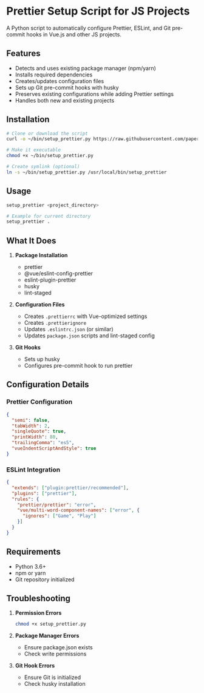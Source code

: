 # Prettier Setup Script for JS Projects

A Python script to automatically configure Prettier, ESLint, and Git pre-commit hooks in Vue.js and other JS projects.

## Features

- Detects and uses existing package manager (npm/yarn)
- Installs required dependencies
- Creates/updates configuration files
- Sets up Git pre-commit hooks with husky
- Preserves existing configurations while adding Prettier settings
- Handles both new and existing projects

## Installation

```bash
# Clone or download the script
curl -o ~/bin/setup_prettier.py https://raw.githubusercontent.com/paperscissors/Setup-Prettier/setup_prettier.py

# Make it executable
chmod +x ~/bin/setup_prettier.py

# Create symlink (optional)
ln -s ~/bin/setup_prettier.py /usr/local/bin/setup_prettier
```

## Usage

```bash
setup_prettier <project_directory>

# Example for current directory
setup_prettier .
```

## What It Does

1. **Package Installation**
   - prettier
   - @vue/eslint-config-prettier
   - eslint-plugin-prettier
   - husky
   - lint-staged

2. **Configuration Files**
   - Creates `.prettierrc` with Vue-optimized settings
   - Creates `.prettierignore`
   - Updates `.eslintrc.json` (or similar)
   - Updates `package.json` scripts and lint-staged config

3. **Git Hooks**
   - Sets up husky
   - Configures pre-commit hook to run prettier

## Configuration Details

### Prettier Configuration
```json
{
  "semi": false,
  "tabWidth": 2,
  "singleQuote": true,
  "printWidth": 80,
  "trailingComma": "es5",
  "vueIndentScriptAndStyle": true
}
```

### ESLint Integration
```json
{
  "extends": ["plugin:prettier/recommended"],
  "plugins": ["prettier"],
  "rules": {
    "prettier/prettier": "error",
    "vue/multi-word-component-names": ["error", {
      "ignores": ["Game", "Play"]
    }]
  }
}
```

## Requirements

- Python 3.6+
- npm or yarn
- Git repository initialized

## Troubleshooting

1. **Permission Errors**
   ```bash
   chmod +x setup_prettier.py
   ```

2. **Package Manager Errors**
   - Ensure package.json exists
   - Check write permissions

3. **Git Hook Errors**
   - Ensure Git is initialized
   - Check husky installation
